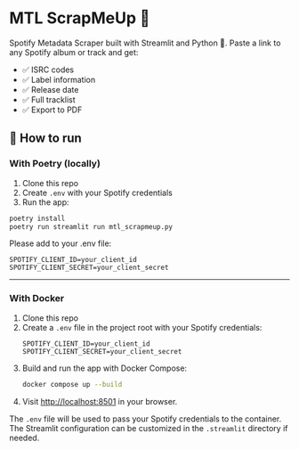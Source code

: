 # MTL ScrapMeUp 🎵

Spotify Metadata Scraper built with Streamlit and Python 🐍. Paste a link to any Spotify album or track and get:

- ✅ ISRC codes  
- ✅ Label information  
- ✅ Release date  
- ✅ Full tracklist  
- ✅ Export to PDF

## 🚀 How to run

### With Poetry (locally)

1. Clone this repo  
2. Create `.env` with your Spotify credentials  
3. Run the app:

```bash
poetry install
poetry run streamlit run mtl_scrapmeup.py
```

Please add to your .env file:
```
SPOTIFY_CLIENT_ID=your_client_id
SPOTIFY_CLIENT_SECRET=your_client_secret
```

---

### With Docker

1. Clone this repo
2. Create a `.env` file in the project root with your Spotify credentials:
   ```
   SPOTIFY_CLIENT_ID=your_client_id
   SPOTIFY_CLIENT_SECRET=your_client_secret
   ```
3. Build and run the app with Docker Compose:
   ```bash
   docker compose up --build
   ```
4. Visit [http://localhost:8501](http://localhost:8501) in your browser.

The `.env` file will be used to pass your Spotify credentials to the container. The Streamlit configuration can be customized in the `.streamlit` directory if needed.
